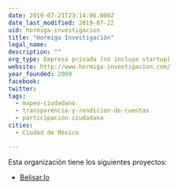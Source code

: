 ```yaml
---
date: 2019-07-21T23:14:06.000Z
date_last_modified: 2019-07-22
uid: hormiga-investigacion
title: "Hormiga Investigación"
legal_name: 
description: ""
org_type: Empresa privada (no incluye startup)
website: http://www.hormiga-investigacion.com/
year_founded: 2009
facebook: 
twitter: 
tags:
  - mapeo-ciudadano
  - transparencia-y-rendicion-de-cuentas
  - participación-ciudadana
cities: 
  - Ciudad de México

---
```


Esta organización tiene los siguientes proyectos:

- [Belisar.Io](/i/belisar-io.html)
